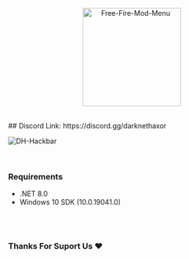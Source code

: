 <p align="center"> <a href="#"><img title="Free-Fire-Mod-Menu" src="https://1.bp.blogspot.com/-ui9y_7kjZQQ/X65oQ5mMZ4I/AAAAAAAAADA/E7NzB1nhbpQn1J1mNGOX3Zx8WtJSrP5AwCLcBGAsYHQ/s320/20201113_170028.png" height="200" width="200"> </a> </p> <br> 
## Discord Link:
 https://discord.gg/darknethaxor
  <br>
  
<p>
<img title="DH-Hackbar" src="https://raw.githubusercontent.com/darknethaxor/picture/main/20210130_095536.png">
</p><br>

### Requirements
- .NET 8.0
- Windows 10 SDK (10.0.19041.0)
<br>

<br>
<h3>Thanks For Suport Us ❤️</h3>
